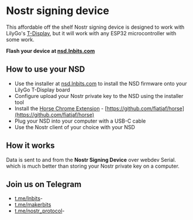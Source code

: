 # Nostr signing device

This affordable off the shelf Nostr signing device is designed to work with LilyGo's <a href="https://www.aliexpress.com/item/33048962331.html">T-Display</a>, but it will work with any ESP32 microcontroller with some work.

**Flash your device at [nsd.lnbits.com](https://nsd.lnbits.com)**

## How to use your NSD

- Use the installer at [nsd.lnbits.com](https://nsd.lnbits.com) to install the NSD firmware onto your LilyGo T-Display board
- Configure upload your Nostr private key to the NSD using the installer tool
- Install the [Horse Chrome Extension](https://chrome.google.com/webstore/detail/horse/ogdjeglchjlenflecdcoonkngmmipcoe) - [https://github.com/fiatjaf/horse](https://github.com/fiatjaf/horse)
- Plug your NSD into your computer with a USB-C cable
- Use the Nostr client of your choice with your NSD

## How it works

Data is sent to and from the **Nostr Signing Device** over webdev Serial. which is much better than storing your Nostr private key on a computer.

## Join us on Telegram

- <a href="https://t.me/lnbits">t.me/lnbits</a>-
- <a href="https://t.me/makerbits">t.me/makerbits</a>
- <a href="https://t.me/nostr_protocol">t.me/nostr_protocol</a>-
